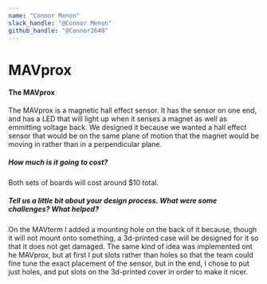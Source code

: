 ```yaml
---
name: "Connor Menon"
slack_handle: "@Connor Menon"
github_handle: "@Connor2648"
---
```

# MAVprox

#### The MAVprox
The MAVprox is a magnetic hall effect sensor. It has the sensor on one end, and has a  LED that will 
light up when it senses a magnet as well as emmitting voltage back. We designed it because we wanted a 
hall effect sensor that would be on the same plane of motion that the magnet would be moving in rather
than in a perpendicular plane.

##### How much is it going to cost?
Both sets of boards will cost around $10 total.
##### Tell us a little bit about your design process. What were some challenges? What helped?
On the MAVterm I added a mounting hole on the back of it because, though it will not mount onto something,
a 3d-printed case will be designed for it so that it does not get damaged. The same kind of idea was implemented
ont he MAVprox, but at first I  put slots rather than holes so that the team could fine tune the exact placement of
the sensor, but in the end, I chose to put just holes, and put slots on the 3d-printed cover in order to make it nicer.

